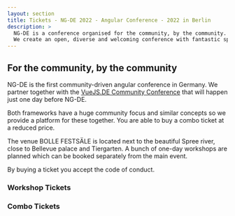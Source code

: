 ```yaml
---
layout: section
title: Tickets - NG-DE 2022 - Angular Conference - 2022 in Berlin
description: >
  NG-DE is a conference organised for the community, by the community.
  We create an open, diverse and welcoming conference with fantastic speakers and a warm and friendly environment.
---
```


## For the community, by the community

NG-DE is the first community-driven angular conference in Germany. We partner together with the [VueJS.DE Community Conference](https://conf.vuejs.de) that will happen just one day before NG-DE. 

Both frameworks have a huge community focus and similar concepts so we provide a platform for these together. You are able to buy a combo ticket at a reduced price.

The venue BOLLE FESTSÄLE is located next to the beautiful Spree river, close to Bellevue palace and Tiergarten. A bunch of one-day workshops are planned which can be booked separately from the main event.

By buying a ticket you accept the code of conduct.
<tito-widget event="ng-de/vuejsde-conf-2022" releases="regular-ticket"></tito-widget>
### Workshop Tickets
<tito-widget event="ng-de/ng-de-vuejsde-conf-2022-workshop-day"></tito-widget>

### Combo Tickets
<tito-widget event="ng-de/vuejsde-conf-2022" releases="ngtgyud9c9c,ng-de-conf-2-day-pass-from-moduliths-to-micro-frontends-workshop,ng-de-conf-2-day-pass-rxjs-for-angular-workshop,ng-de-conf-2-day-pass-implementing-desktop-class-productivity-apps-with-angular-and-project-fugu-workshop,ng-de-conf-2-day-pass-handling-state-in-angular-applications-ngrx-store-and-componentstore-workshop,epljcabgrs8"></tito-widget>

<script>
  const url = new URL(location.href)
  const searchParams = new URLSearchParams(url.searchParams);

  if (searchParams.has("voucher")) {
    const widgets = document.querySelectorAll('tito-widget');
    for(widget of widgets){
      widget.setAttribute("discount-code", searchParams.get("voucher"))
    }
  }
</script>

